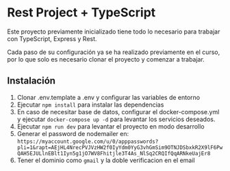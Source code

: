 # Rest Project + TypeScript

Este proyecto previamente inicializado tiene todo lo necesario para trabajar con TypeScript, Express y Rest.

Cada paso de su configuración ya se ha realizado previamente en el curso, por lo que solo es necesario clonar el proyecto y comenzar a trabajar.


## Instalación

1. Clonar .env.template a .env y configurar las variables de entorno
2. Ejecutar `npm install` para instalar las dependencias
3. En caso de necesitar base de datos, configurar el docker-compose.yml y ejecutar `docker-compose up -d` para levantar los servicios deseados.
4. Ejecutar `npm run dev` para levantar el proyecto en modo desarrollo
5. Generar el password de nodemailer en: `https://myaccount.google.com/u/0/apppasswords?pli=1&rapt=AEjHL4NrecPVJVzHW2f0IyYdm0YyG3vhGmSim9OTNJDSbxkR2X9lF6PwQAH5EJULlnEBlt1Iyn5g1jO7WV8Fhitjle3T4As_NlSq2CRQIfQqARNkeUajEr8`
6. Tener el dominio como `gmail` y la doble verificacion en el email